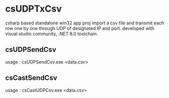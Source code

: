 # csUDPTxCsv
csharp based standalone win32 app proj
import a csv file and transmit each row one by one through UDP of designated IP and port.
developed with visual studio community, .NET 8.0 toolchain.


## csUDPSendCsv

usage : csUDPSendCsv.exe <data.csv> <dst ip address> <dst port>

## csCastSendCsv

usage : csCastUDPCsv.exe <data.csv> <dst ip address> <dst port>
